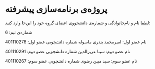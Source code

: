 # پروژه‌ی برنامه‌سازی پیشرفته
لطفا نام و نام‌خانوادگی و شماره‌ی دانشجووی اعضای گروه خود را این‌جا وارد کنید:

شماره‌ی تیم: 6

نام عضو اول: امیرمحمد بندری ماسوله
شماره دانشجویی عضو اول: 401110278

نام عضو دوم: سینا عزیزالدین
شماره دانشجویی عضو دوم: 401110291

نام عضو سوم: سید مبین رضوی
شماره دانشجویی عضو سوم: 401110267
